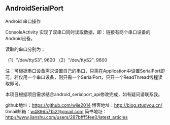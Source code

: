 ## AndroidSerialPort

Android 串口操作

ConsoleActivity 实现了双串口同时读取数据，即：链接有两个串口设备的Android设备。

读取的串口分别为：

（1）"/dev/ttyS3", 9600
（2）"/dev/ttyS2", 9600

注：可根据串口设备需求设置自己的串口，只需在Application中设置SerialPort即可，若仅用一个串口设备，则只需一个SerialPort，只开一个ReadThread线程读取即可。

本项目根据项目需求结合android_serialport_api修改完成，如有疑问请联系我。

github地址：https://github.com/wjie2014
博客地址：http://blog.studyou.cn/
Gmail邮箱：w489657152@gmail.com
简书地址：http://www.jianshu.com/users/287bfff5fee0/latest_articles
